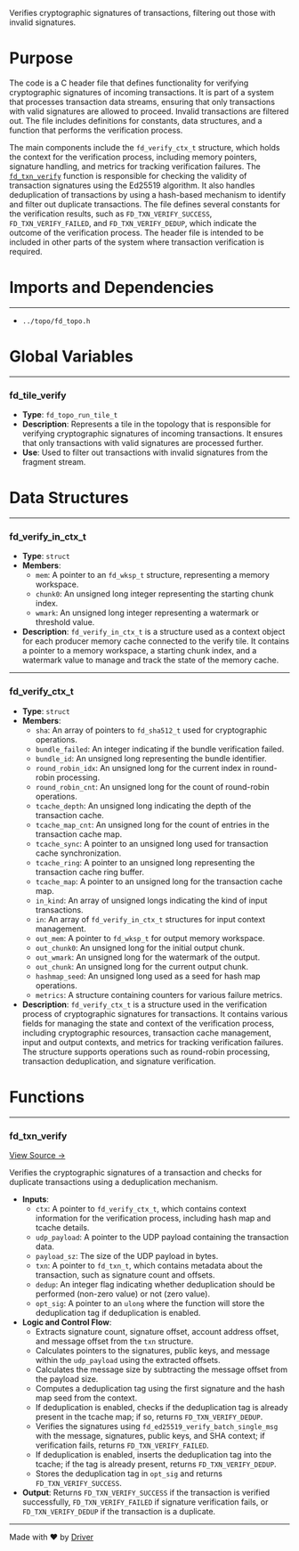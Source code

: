 <!--------------------------------------------------------------------------------->
<!-- IMPORTANT: This file is auto-generated by Driver (https://driver.ai). -------->
<!-- Manual edits may be overwritten on future commits. --------------------------->
<!--------------------------------------------------------------------------------->

Verifies cryptographic signatures of transactions, filtering out those with invalid signatures.

# Purpose
The code is a C header file that defines functionality for verifying cryptographic signatures of incoming transactions. It is part of a system that processes transaction data streams, ensuring that only transactions with valid signatures are allowed to proceed. Invalid transactions are filtered out. The file includes definitions for constants, data structures, and a function that performs the verification process.

The main components include the `fd_verify_ctx_t` structure, which holds the context for the verification process, including memory pointers, signature handling, and metrics for tracking verification failures. The [`fd_txn_verify`](<#fd_txn_verify>) function is responsible for checking the validity of transaction signatures using the Ed25519 algorithm. It also handles deduplication of transactions by using a hash-based mechanism to identify and filter out duplicate transactions. The file defines several constants for the verification results, such as `FD_TXN_VERIFY_SUCCESS`, `FD_TXN_VERIFY_FAILED`, and `FD_TXN_VERIFY_DEDUP`, which indicate the outcome of the verification process. The header file is intended to be included in other parts of the system where transaction verification is required.
# Imports and Dependencies

---
- `../topo/fd_topo.h`


# Global Variables

---
### fd\_tile\_verify
- **Type**: ``fd_topo_run_tile_t``
- **Description**: Represents a tile in the topology that is responsible for verifying cryptographic signatures of incoming transactions. It ensures that only transactions with valid signatures are processed further.
- **Use**: Used to filter out transactions with invalid signatures from the fragment stream.


# Data Structures

---
### fd\_verify\_in\_ctx\_t
- **Type**: ``struct``
- **Members**:
    - ``mem``: A pointer to an `fd_wksp_t` structure, representing a memory workspace.
    - ``chunk0``: An unsigned long integer representing the starting chunk index.
    - ``wmark``: An unsigned long integer representing a watermark or threshold value.
- **Description**: `fd_verify_in_ctx_t` is a structure used as a context object for each producer memory cache connected to the verify tile. It contains a pointer to a memory workspace, a starting chunk index, and a watermark value to manage and track the state of the memory cache.


---
### fd\_verify\_ctx\_t
- **Type**: ``struct``
- **Members**:
    - ``sha``: An array of pointers to `fd_sha512_t` used for cryptographic operations.
    - ``bundle_failed``: An integer indicating if the bundle verification failed.
    - ``bundle_id``: An unsigned long representing the bundle identifier.
    - ``round_robin_idx``: An unsigned long for the current index in round-robin processing.
    - ``round_robin_cnt``: An unsigned long for the count of round-robin operations.
    - ``tcache_depth``: An unsigned long indicating the depth of the transaction cache.
    - ``tcache_map_cnt``: An unsigned long for the count of entries in the transaction cache map.
    - ``tcache_sync``: A pointer to an unsigned long used for transaction cache synchronization.
    - ``tcache_ring``: A pointer to an unsigned long representing the transaction cache ring buffer.
    - ``tcache_map``: A pointer to an unsigned long for the transaction cache map.
    - ``in_kind``: An array of unsigned longs indicating the kind of input transactions.
    - ``in``: An array of `fd_verify_in_ctx_t` structures for input context management.
    - ``out_mem``: A pointer to `fd_wksp_t` for output memory workspace.
    - ``out_chunk0``: An unsigned long for the initial output chunk.
    - ``out_wmark``: An unsigned long for the watermark of the output.
    - ``out_chunk``: An unsigned long for the current output chunk.
    - ``hashmap_seed``: An unsigned long used as a seed for hash map operations.
    - ``metrics``: A structure containing counters for various failure metrics.
- **Description**: `fd_verify_ctx_t` is a structure used in the verification process of cryptographic signatures for transactions. It contains various fields for managing the state and context of the verification process, including cryptographic resources, transaction cache management, input and output contexts, and metrics for tracking verification failures. The structure supports operations such as round-robin processing, transaction deduplication, and signature verification.


# Functions

---
### fd\_txn\_verify<!-- {{#callable:fd_txn_verify}} -->
[View Source →](<../../../../../src/disco/verify/fd_verify_tile.h#L59>)

Verifies the cryptographic signatures of a transaction and checks for duplicate transactions using a deduplication mechanism.
- **Inputs**:
    - `ctx`: A pointer to `fd_verify_ctx_t`, which contains context information for the verification process, including hash map and tcache details.
    - `udp_payload`: A pointer to the UDP payload containing the transaction data.
    - `payload_sz`: The size of the UDP payload in bytes.
    - `txn`: A pointer to `fd_txn_t`, which contains metadata about the transaction, such as signature count and offsets.
    - `dedup`: An integer flag indicating whether deduplication should be performed (non-zero value) or not (zero value).
    - `opt_sig`: A pointer to an `ulong` where the function will store the deduplication tag if deduplication is enabled.
- **Logic and Control Flow**:
    - Extracts signature count, signature offset, account address offset, and message offset from the `txn` structure.
    - Calculates pointers to the signatures, public keys, and message within the `udp_payload` using the extracted offsets.
    - Calculates the message size by subtracting the message offset from the payload size.
    - Computes a deduplication tag using the first signature and the hash map seed from the context.
    - If deduplication is enabled, checks if the deduplication tag is already present in the tcache map; if so, returns `FD_TXN_VERIFY_DEDUP`.
    - Verifies the signatures using `fd_ed25519_verify_batch_single_msg` with the message, signatures, public keys, and SHA context; if verification fails, returns `FD_TXN_VERIFY_FAILED`.
    - If deduplication is enabled, inserts the deduplication tag into the tcache; if the tag is already present, returns `FD_TXN_VERIFY_DEDUP`.
    - Stores the deduplication tag in `opt_sig` and returns `FD_TXN_VERIFY_SUCCESS`.
- **Output**: Returns `FD_TXN_VERIFY_SUCCESS` if the transaction is verified successfully, `FD_TXN_VERIFY_FAILED` if signature verification fails, or `FD_TXN_VERIFY_DEDUP` if the transaction is a duplicate.



---
Made with ❤️ by [Driver](https://www.driver.ai/)